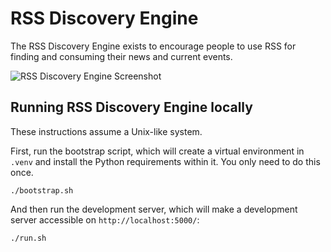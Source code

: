 # RSS Discovery Engine

The RSS Discovery Engine exists to encourage people to use RSS for finding and consuming their news and current events.

![RSS Discovery Engine Screenshot](http://quakkels.com/images/rde_dark.png)

## Running RSS Discovery Engine locally

These instructions assume a Unix-like system.

First, run the bootstrap script, which will create a virtual environment in `.venv` and install the Python requirements within it. You only need to do this once.

```shell
./bootstrap.sh
```

And then run the development server, which will make a development server accessible on `http://localhost:5000/`:

```shell
./run.sh
```

